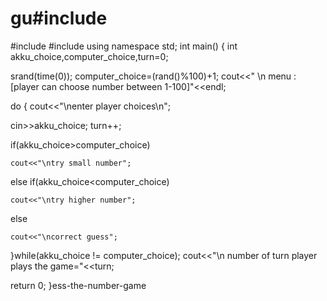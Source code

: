 # gu#include<iostream>
#include<cstdlib>
#include<ctime>
using namespace std;
int main()
{
int akku_choice,computer_choice,turn=0;

   srand(time(0));
   computer_choice=(rand()%100)+1;
   cout<<" \n menu : [player can choose number between 1-100]"<<endl;
                     
   
   do
   {
    cout<<"\nenter player choices\n";
    
   cin>>akku_choice;
   turn++;
   
   if(akku_choice>computer_choice)
   
    cout<<"\ntry small number";
   
   else if(akku_choice<computer_choice)
   
    cout<<"\ntry higher number";
   
   else
   
    cout<<"\ncorrect guess";
   


   }while(akku_choice != computer_choice);
   cout<<"\n number of turn player plays the game="<<turn;
   

return 0;
}ess-the-number-game
